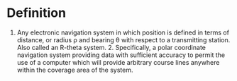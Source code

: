 # Definition

1.  Any electronic navigation system in which position is defined in
    terms of distance, or radius ρ and bearing θ with respect to a
    transmitting station. Also called an R-theta system. 2.
    Specifically, a polar coordinate navigation system providing data
    with sufficient accuracy to permit the use of a computer which will
    provide arbitrary course lines anywhere within the coverage area of
    the system.

